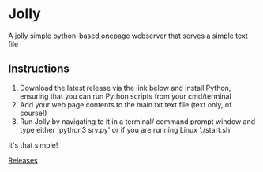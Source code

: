 # Jolly
A jolly simple python-based onepage webserver that serves a simple text file

## Instructions
1. Download the latest release via the link below and install Python, ensuring that you can run Python scripts from your cmd/terminal
2. Add your web page contents to the main.txt text file (text only, of course!)
3. Run Jolly by navigating to it in a terminal/ command prompt window and type either 'python3 srv.py' or if you are running Linux './start.sh'

It's that simple!

[Releases](https://github.com/reuwab/Jolly/releases)
